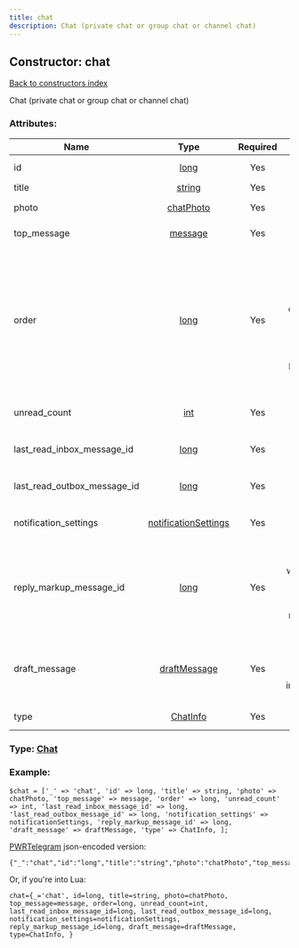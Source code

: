```yaml
---
title: chat
description: Chat (private chat or group chat or channel chat)
---
```

## Constructor: chat  
[Back to constructors index](index.md)



Chat (private chat or group chat or channel chat)

### Attributes:

| Name     |    Type       | Required | Description |
|----------|:-------------:|:--------:|------------:|
|id|[long](../types/long.md) | Yes|Chat unique identifier|
|title|[string](../types/string.md) | Yes|Chat title|
|photo|[chatPhoto](../types/chatPhoto.md) | Yes|Chat photo, nullable|
|top\_message|[message](../types/message.md) | Yes|Last message in the chat, nullable|
|order|[long](../types/long.md) | Yes|Parameter by descending of which chats are sorted in the chat list. If order of two chats is equal, then they need to be sorted by id also in descending order. If order == 0, position of the chat in the list is undetermined.|
|unread\_count|[int](../types/int.md) | Yes|Count of unread messages in the chat|
|last\_read\_inbox\_message\_id|[long](../types/long.md) | Yes|Identifier of last read incoming message|
|last\_read\_outbox\_message\_id|[long](../types/long.md) | Yes|Identifier of last read outgoing message|
|notification\_settings|[notificationSettings](../types/notificationSettings.md) | Yes|Notification settings for this chat|
|reply\_markup\_message\_id|[long](../types/long.md) | Yes|Identifier of the message from which reply markup need to be used or 0 if there is no default custom reply markup in the chat|
|draft\_message|[draftMessage](../types/draftMessage.md) | Yes|Draft of a message in the chat, nullable. parse_mode in input_message_text always will be null|
|type|[ChatInfo](../types/ChatInfo.md) | Yes|Information about type of the chat|



### Type: [Chat](../types/Chat.md)


### Example:

```
$chat = ['_' => 'chat', 'id' => long, 'title' => string, 'photo' => chatPhoto, 'top_message' => message, 'order' => long, 'unread_count' => int, 'last_read_inbox_message_id' => long, 'last_read_outbox_message_id' => long, 'notification_settings' => notificationSettings, 'reply_markup_message_id' => long, 'draft_message' => draftMessage, 'type' => ChatInfo, ];
```  

[PWRTelegram](https://pwrtelegram.xyz) json-encoded version:

```
{"_":"chat","id":"long","title":"string","photo":"chatPhoto","top_message":"message","order":"long","unread_count":"int","last_read_inbox_message_id":"long","last_read_outbox_message_id":"long","notification_settings":"notificationSettings","reply_markup_message_id":"long","draft_message":"draftMessage","type":"ChatInfo"}
```


Or, if you're into Lua:  


```
chat={_='chat', id=long, title=string, photo=chatPhoto, top_message=message, order=long, unread_count=int, last_read_inbox_message_id=long, last_read_outbox_message_id=long, notification_settings=notificationSettings, reply_markup_message_id=long, draft_message=draftMessage, type=ChatInfo, }

```


